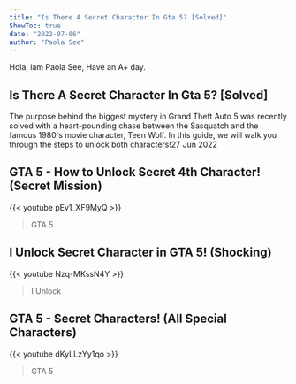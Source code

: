 ```yaml
---
title: "Is There A Secret Character In Gta 5? [Solved]"
ShowToc: true 
date: "2022-07-06"
author: "Paola See" 
---
```


Hola, iam Paola See, Have an A+ day.
## Is There A Secret Character In Gta 5? [Solved]
The purpose behind the biggest mystery in Grand Theft Auto 5 was recently solved with a heart-pounding chase between the Sasquatch and the famous 1980's movie character, Teen Wolf. In this guide, we will walk you through the steps to unlock both characters!27 Jun 2022

## GTA 5 - How to Unlock Secret 4th Character! (Secret Mission)
{{< youtube pEv1_XF9MyQ >}}
>GTA 5

## I Unlock Secret Character in GTA 5! (Shocking)
{{< youtube Nzq-MKssN4Y >}}
>I Unlock 

## GTA 5 - Secret Characters! (All Special Characters)
{{< youtube dKyLLzYy1qo >}}
>GTA 5

